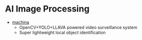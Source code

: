 AI Image Processing
===================

* [machina](https://github.com/PsyChip/machina)
    *  OpenCV+YOLO+LLAVA powered video surveillance system 
    *  Super lightweight local object identification